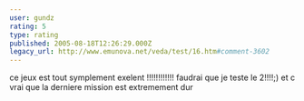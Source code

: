 ```yaml
---
user: gundz
rating: 5
type: rating
published: 2005-08-18T12:26:29.000Z
legacy_url: http://www.emunova.net/veda/test/16.htm#comment-3602
---
```

ce jeux est tout symplement exelent !!!!!!!!!!!!
faudrai que je teste le 2!!!!;)
et c vrai que la derniere mission est extremement dur